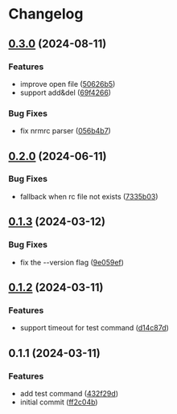 # Changelog

## [0.3.0](https://github.com/YieldRay/nrm-lite/compare/v0.2.0...v0.3.0) (2024-08-11)


### Features

* improve open file ([50626b5](https://github.com/YieldRay/nrm-lite/commit/50626b5f93443ab1b1a6ddb15e08fd824b570764))
* support add&del ([69f4266](https://github.com/YieldRay/nrm-lite/commit/69f4266177083de9eb5e57b3dbadf41b3bc78656))


### Bug Fixes

* fix nrmrc parser ([056b4b7](https://github.com/YieldRay/nrm-lite/commit/056b4b747f6b9f81ca7efeb620734c4312a60687))

## [0.2.0](https://github.com/YieldRay/nrm-lite/compare/v0.1.3...v0.2.0) (2024-06-11)


### Bug Fixes

* fallback when rc file not exists ([7335b03](https://github.com/YieldRay/nrm-lite/commit/7335b03e0b841cdeb8023e57b29577bc1b785d36))

## [0.1.3](https://github.com/YieldRay/nrm-lite/compare/v0.1.2...v0.1.3) (2024-03-12)

### Bug Fixes

-   fix the --version flag ([9e059ef](https://github.com/YieldRay/nrm-lite/commit/9e059efaf24198123e01307a71e59dfdad09bba2))

## [0.1.2](https://github.com/YieldRay/nrm-lite/compare/v0.1.1...v0.1.2) (2024-03-11)

### Features

-   support timeout for test command ([d14c87d](https://github.com/YieldRay/nrm-lite/commit/d14c87d70a5990dc60c855f5c42883d1d9e8da3e))

## 0.1.1 (2024-03-11)

### Features

-   add test command ([432f29d](https://github.com/YieldRay/nrm-lite/commit/432f29db4524f64951056970ab44b0917302efa2))
-   initial commit ([ff2c04b](https://github.com/YieldRay/nrm-lite/commit/ff2c04b774b81b849c60a46c18dde2555c51b61e))
